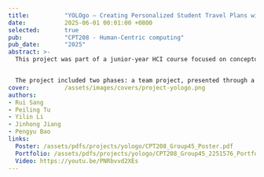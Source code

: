 ```yaml
---
title:          "YOLOgo – Creating Personalized Student Travel Plans with Generative AI"
date:           2025-06-01 00:01:00 +0800
selected:       true
pub:            "CPT208 - Human-Centric computing"
pub_date:       "2025"
abstract: >-
  This project was part of a junior-year HCI course focused on conceptual design. Our team designed an app that leverages generative AI to create personalized travel itineraries. The app was prototyped entirely in Figma, including interactive mockups to simulate user flows and AI-generated content.


  The project included two phases: a team project, presented through a written report and an interactive demo, and an individual project, where I independently iterated on our team’s design, introducing new features and improvements. I developed a personal design portfolio and recorded a demo with voice narration to present the final concept.
cover:          /assets/images/covers/project-yologo.png
authors:
- Rui Sang
- Peiling Tu
- Yilin Li 
- Jinhong Jiang
- Pengyu Bao
links:
  Poster: /assets/pdfs/projects/yologo/CPT208_Group45_Poster.pdf
  Portfolio: /assets/pdfs/projects/yologo/CPT208_Group45_2251576_Portfolio.pdf
  Video: https://youtu.be/PNRbvvd2XEs
---
```

